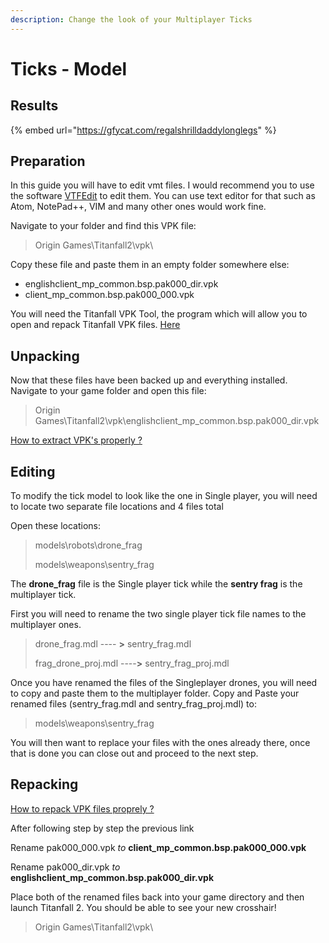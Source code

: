 ```yaml
---
description: Change the look of your Multiplayer Ticks
---
```


# Ticks - Model

## Results

{% embed url="https://gfycat.com/regalshrilldaddylonglegs" %}

## Preparation <a id="preparation"></a>

In this guide you will have to edit vmt files. I would recommend you to use the software [VTFEdit](https://noskill.gitbook.io/titanfall2/how-to-start-modding/modding-tools) to edit them. You can use text editor for that such as Atom, NotePad++, VIM and many other ones would work fine.

Navigate to your folder and find this VPK file:

> Origin Games\Titanfall2\vpk\

Copy these file and paste them in an empty folder somewhere else:

* englishclient\_mp\_common.bsp.pak000\_dir.vpk
* client\_mp\_common.bsp.pak000\_000.vpk

You will need the Titanfall VPK Tool, the program which will allow you to open and repack Titanfall VPK files. [Here](https://noskill.gitbook.io/titanfall2/how-to-start-modding/modding-tools)​

## Unpacking <a id="unpacking"></a>

Now that these files have been backed up and everything installed. Navigate to your game folder and open this file:

> Origin Games\Titanfall2\vpk\englishclient\_mp\_common.bsp.pak000\_dir.vpk

​[How to extract VPK's properly ?](https://noskill.gitbook.io/titanfall2/how-to-start-modding/how-to-backup-extract-and-repack)​

## Editing

To modify the tick model to look like the one in Single player, you will need to locate two separate file locations and 4 files total

Open these locations: 

> models\robots\drone\_frag
>
> models\weapons\sentry\_frag

The **drone\_frag** file is the Single player tick while the **sentry frag** is the multiplayer tick.

First you will need to rename the two single player tick file names to the multiplayer ones.

> drone\_frag.mdl ---- **&gt;**   sentry\_frag.mdl
>
> frag\_drone\_proj.mdl ----**&gt;**   sentry\_frag\_proj.mdl

Once you have renamed the files of the Singleplayer drones, you will need to copy and paste them to the multiplayer folder. Copy and Paste your renamed files \(sentry\_frag.mdl and sentry\_frag\_proj.mdl\) to:

> models\weapons\sentry\_frag

You will then want to replace your files with the ones already there, once that is done you can close out and proceed to the next step.

## Repacking <a id="repacking"></a>

​[How to repack VPK files proprely ?](https://noskill.gitbook.io/titanfall2/how-to-start-modding/how-to-backup-extract-and-repack)​

After following step by step the previous link

Rename pak000\_000.vpk _to_ **client\_mp\_common.bsp.pak000\_000.vpk**

Rename pak000\_dir.vpk _to_ **englishclient\_mp\_common.bsp.pak000\_dir.vpk**

Place both of the renamed files back into your game directory and then launch Titanfall 2. You should be able to see your new crosshair!

> Origin Games\Titanfall2\vpk\







